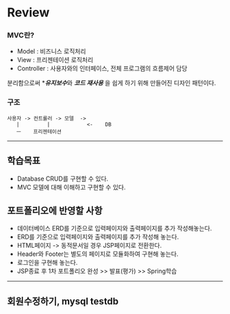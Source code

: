 # Review
### MVC란?
- Model : 비즈니스 로직처리
- View : 프리젠테이션 로직처리
- Controller : 사용자와의 인터페이스, 전체 프로그램의 흐름제어 담당


분리함으로써 ****유지보수***와  ***코드 재사용*** 을 쉽게 하기 위해 만들어진 디자인 패턴이다.

### 구조
```
사용자 -> 컨트롤러 -> 모델  ->
   |         |            <-    DB
   ㅡ    프리젠테이션

```




-----------------------------------------------------

## 학습목표
- Database CRUD를 구현할 수 있다.
- MVC 모델에 대해 이해하고 구현할 수 있다.

## 포트폴리오에 반영할 사항
- 데이터베이스 ERD를 기준으로 입력페이지와 출력페이지를 추가 작성해놓는다.
- ERD를 기준으로 입력페이지와 출력페이지를 추가 작성해 놓는다.
- HTML페이지 -> 동적문서일 경우 JSP페이지로 전환한다.
- Header와 Footer는 별도의 페이지로 모듈화하여 구현해 놓는다.
- 로그인을 구현해 놓는다.
- JSP종료 후 1차 포트폴리오 완성 >> 발표(평가) >> Spring학습

--------------------------------------------------------------

## 회원수정하기, mysql testdb
